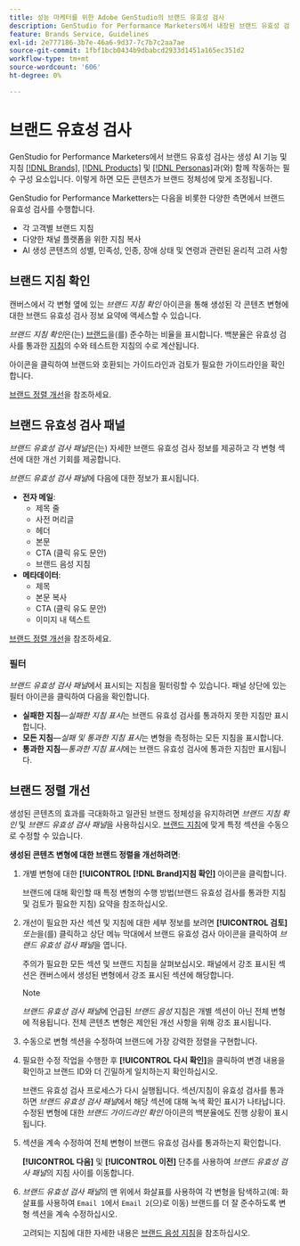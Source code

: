 ```yaml
---
title: 성능 마케터를 위한 Adobe GenStudio의 브랜드 유효성 검사
description: GenStudio for Performance Marketers에서 내장된 브랜드 유효성 검사 시스템이 작동하는 방식을 알아봅니다.
feature: Brands Service, Guidelines
exl-id: 2e777186-3b7e-46a6-9d37-7c7b7c2aa7ae
source-git-commit: 1fbf1bcb0434b9dbabcd2933d1451a165ec351d2
workflow-type: tm+mt
source-wordcount: '606'
ht-degree: 0%

---
```


# 브랜드 유효성 검사

GenStudio for Performance Marketers에서 브랜드 유효성 검사는 생성 AI 기능 및 지침 [[!DNL Brands]](/help/user-guide/guidelines/brands.md), [[!DNL Products]](/help/user-guide/guidelines/products.md) 및 [[!DNL Personas]](/help/user-guide/guidelines/personas.md)과(와) 함께 작동하는 필수 구성 요소입니다. 이렇게 하면 모든 콘텐츠가 브랜드 정체성에 맞게 조정됩니다.

GenStudio for Performance Marketters는 다음을 비롯한 다양한 측면에서 브랜드 유효성 검사를 수행합니다.

* 각 고객별 브랜드 지침
* 다양한 채널 플랫폼을 위한 지침 복사
* AI 생성 콘텐츠의 성별, 민족성, 인종, 장애 상태 및 연령과 관련된 윤리적 고려 사항

## 브랜드 지침 확인

캔버스에서 각 변형 옆에 있는 _브랜드 지침 확인_ 아이콘을 통해 생성된 각 콘텐츠 변형에 대한 브랜드 유효성 검사 정보 요약에 액세스할 수 있습니다.

_브랜드 지침 확인_&#x200B;은(는) [브랜드](brands.md)을(를) 준수하는 비율을 표시합니다. 백분율은 유효성 검사를 통과한 [지침](overview.md)의 수와 테스트한 지침의 수로 계산됩니다.

아이콘을 클릭하여 브랜드와 호환되는 가이드라인과 검토가 필요한 가이드라인을 확인합니다.

[브랜드 정렬 개선](#improve-brand-alignment)을 참조하세요.

## 브랜드 유효성 검사 패널

_브랜드 유효성 검사 패널_&#x200B;은(는) 자세한 브랜드 유효성 검사 정보를 제공하고 각 변형 섹션에 대한 개선 기회를 제공합니다.

_브랜드 유효성 검사 패널_&#x200B;에 다음에 대한 정보가 표시됩니다.

* **전자 메일**:
   * 제목 줄
   * 사전 머리글
   * 헤더
   * 본문
   * CTA (클릭 유도 문안)
   * 브랜드 음성 지침
* **메타데이터**:
   * 제목
   * 본문 복사
   * CTA (클릭 유도 문안)
   * 이미지 내 텍스트

[브랜드 정렬 개선](#improve-brand-alignment)을 참조하세요.

### 필터

_브랜드 유효성 검사 패널_&#x200B;에서 표시되는 지침을 필터링할 수 있습니다. 패널 상단에 있는 필터 아이콘을 클릭하여 다음을 확인합니다.

* **실패한 지침**—_실패한 지침 표시_&#x200B;는 브랜드 유효성 검사를 통과하지 못한 지침만 표시합니다.
* **모든 지침**—_실패 및 통과한 지침 표시_&#x200B;는 변형을 측정하는 모든 지침을 표시합니다.
* **통과한 지침**—_통과한 지침 표시_&#x200B;에는 브랜드 유효성 검사에 통과한 지침만 표시됩니다.

<!-- The _Brand validation panel_ has different areas of focus for each content channel:

* Email - brand voice and channel compliance
* Images - application photography restrictions and other considerations -->

## 브랜드 정렬 개선

생성된 콘텐츠의 효과를 극대화하고 일관된 브랜드 정체성을 유지하려면 _브랜드 지침 확인_ 및 _브랜드 유효성 검사 패널_&#x200B;을 사용하십시오. [브랜드 지침](brands.md)에 맞게 특정 섹션을 수동으로 수정할 수 있습니다.

**생성된 콘텐츠 변형에 대한 브랜드 정렬을 개선하려면**:

1. 개별 변형에 대한 **[!UICONTROL [!DNL Brand]지침 확인]** 아이콘을 클릭합니다.

   브랜드에 대해 확인할 때 특정 변형의 수행 방법(브랜드 유효성 검사를 통과한 지침 및 검토가 필요한 지침) 요약을 참조하십시오.

1. 개선이 필요한 자산 섹션 및 지침에 대한 세부 정보를 보려면 **[!UICONTROL 검토]** _또는_&#x200B;을(를) 클릭하고 상단 메뉴 막대에서 브랜드 유효성 검사 아이콘을 클릭하여 _브랜드 유효성 검사 패널_&#x200B;을 엽니다.

   주의가 필요한 모든 섹션 및 브랜드 지침을 살펴보십시오. 패널에서 강조 표시된 섹션은 캔버스에서 생성된 변형에서 강조 표시된 섹션에 해당합니다.

   >[!NOTE]
   >
   > _브랜드 유효성 검사 패널_&#x200B;에 언급된 _브랜드 음성_ 지침은 개별 섹션이 아닌 전체 변형에 적용됩니다. 전체 콘텐츠 변형은 제안된 개선 사항을 위해 강조 표시됩니다.

1. 수동으로 변형 섹션을 수정하여 브랜드에 가장 강력한 정렬을 구현합니다.

1. 필요한 수정 작업을 수행한 후 **[!UICONTROL 다시 확인]**&#x200B;을 클릭하여 변경 내용을 확인하고 브랜드 ID와 더 긴밀하게 일치하는지 확인하십시오.

   브랜드 유효성 검사 프로세스가 다시 실행됩니다. 섹션/지침이 유효성 검사를 통과하면 _브랜드 유효성 검사 패널_&#x200B;에서 해당 섹션에 대해 녹색 확인 표시가 나타납니다. 수정된 변형에 대한 _브랜드 가이드라인 확인_ 아이콘의 백분율에도 진행 상황이 표시됩니다.

1. 섹션을 계속 수정하여 전체 변형이 브랜드 유효성 검사를 통과하는지 확인합니다.

   **[!UICONTROL 다음]** 및 **[!UICONTROL 이전]** 단추를 사용하여 _브랜드 유효성 검사 패널_&#x200B;의 지침 사이를 이동합니다.

1. _브랜드 유효성 검사 패널_&#x200B;의 맨 위에서 화살표를 사용하여 각 변형을 탐색하고(예: 화살표를 사용하여 `Email 1`에서 `Email 2`(으)로 이동) 브랜드를 더 잘 준수하도록 변형 섹션을 계속 수정하십시오.

   고려되는 지침에 대한 자세한 내용은 [브랜드 음성 지침](/help/user-guide/guidelines/brands.md#brand-voice-guidelines)을 참조하십시오.
